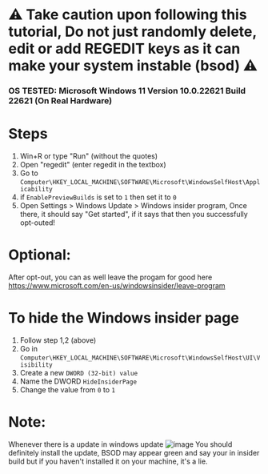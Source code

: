 # ⚠️ Take caution upon following this tutorial, Do not just randomly delete, edit or add REGEDIT keys as it can make your system instable (bsod) ⚠️
### OS TESTED: Microsoft Windows 11 Version	10.0.22621 Build 22621 (On Real Hardware)
# Steps
1. Win+R or type "Run" (without the quotes)
2. Open "regedit" (enter regedit in the textbox)
3. Go to `Computer\HKEY_LOCAL_MACHINE\SOFTWARE\Microsoft\WindowsSelfHost\Applicability`
4. if `EnablePreviewBuilds` is set to `1` then set it to `0`
5. Open Settings > Windows Update > Windows insider program, Once there, it should say "Get started", if it says that then you successfully opt-outed!
  
# Optional:
After opt-out, you can as well leave the progam for good here
https://www.microsoft.com/en-us/windowsinsider/leave-program

# To hide the Windows insider page
1. Follow step 1,2 (above)
2. Go in `Computer\HKEY_LOCAL_MACHINE\SOFTWARE\Microsoft\WindowsSelfHost\UI\Visibility`
3. Create a new `DWORD (32-bit) value`
4. Name the DWORD `HideInsiderPage`
5. Change the value from `0` to `1`

# Note:
Whenever there is a update in windows update ![image](https://github.com/aduud21/How-to-Opt-out-of-windows-insider-program-with-regedit/assets/74877817/33f01d07-77bd-4316-abc6-f093d1772a43)
You should definitely install the update, BSOD may appear green and say your in insider build but if you haven't installed it on your machine, it's a lie.
